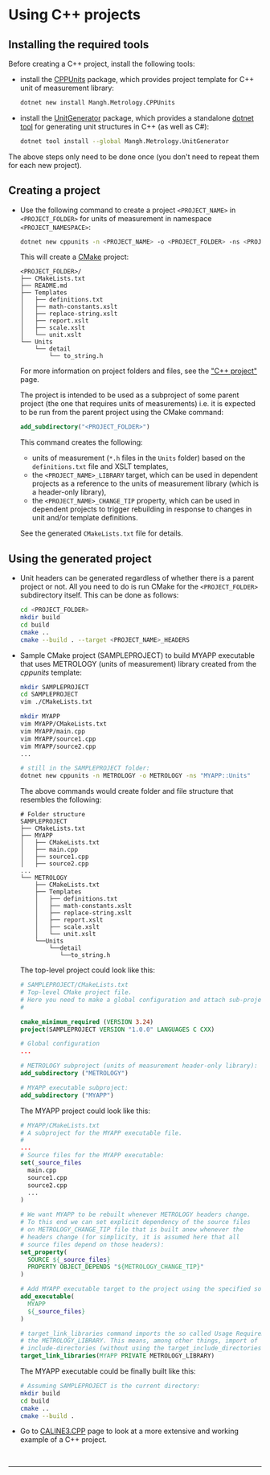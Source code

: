 ﻿# Using C++ projects

## Installing the required tools

Before creating a C++ project, install the following tools:

* install the [CPPUnits](https://www.nuget.org/packages/Mangh.Metrology.CPPUnits) package,
which provides project template for C++ unit of measurement library:

  ```sh
  dotnet new install Mangh.Metrology.CPPUnits
  ```

* install the [UnitGenerator](https://www.nuget.org/packages/Mangh.Metrology.UnitGenerator) package,
which provides a standalone [dotnet tool](https://learn.microsoft.com/en-us/dotnet/core/tools/global-tools)
for generating unit structures in C++ (as well as C#):

  ```sh
  dotnet tool install --global Mangh.Metrology.UnitGenerator
  ```

The above steps only need to be done once (you don't need to repeat them for each new project).

## Creating a project

* Use the following command to create a project `<PROJECT_NAME>` in `<PROJECT_FOLDER>` for units of measurement in namespace `<PROJECT_NAMESPACE>`:

   ```sh
   dotnet new cppunits -n <PROJECT_NAME> -o <PROJECT_FOLDER> -ns <PROJECT_NAMESPACE>
   ```
 
   This will create a [CMake](https://cmake.org/cmake/help/latest/) project: 
   
   ```
   <PROJECT_FOLDER>/
   ├── CMakeLists.txt
   ├── README.md
   ├── Templates
   │   ├── definitions.txt
   │   ├── math-constants.xslt
   │   ├── replace-string.xslt
   │   ├── report.xslt
   │   ├── scale.xslt
   │   └── unit.xslt
   └── Units
       └── detail
           └── to_string.h
   ```

   For more information on project folders and files, see the ["C++ project"](./ProjectCPP.md) page.

   The project is intended to be used as a subproject of some parent project (the one that requires units of measurements)
   i.e. it is expected to be run from the parent project using the CMake command:

   ```CMake
   add_subdirectory("<PROJECT_FOLDER>")
   ```

   This command creates the following:

    * units of measurement (`*.h` files in the `Units` folder) based on the `definitions.txt` file and XSLT templates,
    * the `<PROJECT_NAME>_LIBRARY` target, which can be used in dependent projects as a reference to the units of measurement library (which is a header-only library),
    * the `<PROJECT_NAME>_CHANGE_TIP` property, which can be used in dependent projects to trigger rebuilding in response to changes in unit and/or template definitions.

   See the generated `CMakeLists.txt` file for details.

## Using the generated project

* Unit headers can be generated regardless of whether there is a parent project or not.
  All you need to do is run CMake for the `<PROJECT_FOLDER>` subdirectory itself. This can be done as follows:
 
  ```sh
  cd <PROJECT_FOLDER>
  mkdir build
  cd build
  cmake ..
  cmake --build . --target <PROJECT_NAME>_HEADERS
  ```

* Sample CMake project (SAMPLEPROJECT) to build MYAPP executable that uses METROLOGY (units of measurement) library created from the _cppunits_ template:

  ```sh
  mkdir SAMPLEPROJECT
  cd SAMPLEPROJECT
  vim ./CMakeLists.txt

  mkdir MYAPP
  vim MYAPP/CMakeLists.txt
  vim MYAPP/main.cpp
  vim MYAPP/source1.cpp
  vim MYAPP/source2.cpp
  ...

  # still in the SAMPLEPROJECT folder:
  dotnet new cppunits -n METROLOGY -o METROLOGY -ns "MYAPP::Units"
  ```
  
  The above commands would create folder and file structure that resembles the following:
  ```
  # Folder structure
  SAMPLEPROJECT
  ├── CMakeLists.txt
  ├── MYAPP
  │   ├── CMakeLists.txt
  │   ├── main.cpp
  │   ├── source1.cpp
  │   ├── source2.cpp
  ...
  └── METROLOGY
      ├── CMakeLists.txt
      ├── Templates
      │   ├── definitions.txt
      │   ├── math-constants.xslt
      │   ├── replace-string.xslt
      │   ├── report.xslt
      │   ├── scale.xslt
      │   └── unit.xslt
      └──Units
          └──detail
             └──to_string.h
  ```
  
  The top-level project could look like this:
  ```cmake
  # SAMPLEPROJECT/CMakeLists.txt
  # Top-level CMake project file. 
  # Here you need to make a global configuration and attach sub-projects.
  #

  cmake_minimum_required (VERSION 3.24)
  project(SAMPLEPROJECT VERSION "1.0.0" LANGUAGES C CXX)
  
  # Global configuration
  ...
  
  # METROLOGY subproject (units of measurement header-only library):
  add_subdirectory ("METROLOGY")
  
  # MYAPP executable subproject:
  add_subdirectory ("MYAPP")
  ```

  The MYAPP project could look like this:
  ```cmake
  # MYAPP/CMakeLists.txt
  # A subproject for the MYAPP executable file.
  #
  ...
  # Source files for the MYAPP executable:
  set(_source_files
    main.cpp
    source1.cpp
    source2.cpp
    ...
  )

  # We want MYAPP to be rebuilt whenever METROLOGY headers change.
  # To this end we can set explicit dependency of the source files
  # on METROLOGY_CHANGE_TIP file that is built anew whenever the
  # headers change (for simplicity, it is assumed here that all
  # source files depend on those headers):
  set_property(
    SOURCE ${_source_files}
    PROPERTY OBJECT_DEPENDS "${METROLOGY_CHANGE_TIP}"
  )

  # Add MYAPP executable target to the project using the specified source files:
  add_executable(
    MYAPP
    ${_source_files}
  )
  
  # target_link_libraries command imports the so called Usage Requirements of
  # the METROLOGY_LIBRARY. This means, among other things, import of the library
  # include-directories (without using the target_include_directories command):
  target_link_libraries(MYAPP PRIVATE METROLOGY_LIBRARY)
  ```

  The MYAPP executable could be finally built like this:
  ```sh
  # Assuming SAMPLEPROJECT is the current directory:
  mkdir build
  cd build
  cmake ..
  cmake --build .
  ```

* Go to [CALINE3.CPP](https://github.com/mangh/CALINE3.CPP) page to look at a more extensive and working example of a C++ project.

<br/>

---